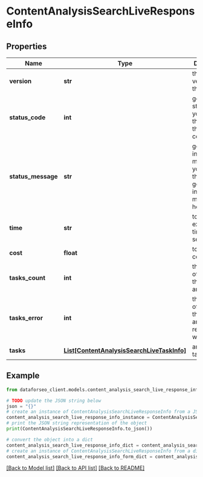 # ContentAnalysisSearchLiveResponseInfo


## Properties

Name | Type | Description | Notes
------------ | ------------- | ------------- | -------------
**version** | **str** | the current version of the API | [optional] 
**status_code** | **int** | general status code you can find the full list of the response codes here | [optional] 
**status_message** | **str** | general informational message you can find the full list of general informational messages here | [optional] 
**time** | **str** | total execution time, seconds | [optional] 
**cost** | **float** | total tasks cost, USD | [optional] 
**tasks_count** | **int** | the number of tasks in the tasks array | [optional] 
**tasks_error** | **int** | the number of tasks in the tasks array returned with an error | [optional] 
**tasks** | [**List[ContentAnalysisSearchLiveTaskInfo]**](ContentAnalysisSearchLiveTaskInfo.md) | array of tasks | [optional] 

## Example

```python
from dataforseo_client.models.content_analysis_search_live_response_info import ContentAnalysisSearchLiveResponseInfo

# TODO update the JSON string below
json = "{}"
# create an instance of ContentAnalysisSearchLiveResponseInfo from a JSON string
content_analysis_search_live_response_info_instance = ContentAnalysisSearchLiveResponseInfo.from_json(json)
# print the JSON string representation of the object
print(ContentAnalysisSearchLiveResponseInfo.to_json())

# convert the object into a dict
content_analysis_search_live_response_info_dict = content_analysis_search_live_response_info_instance.to_dict()
# create an instance of ContentAnalysisSearchLiveResponseInfo from a dict
content_analysis_search_live_response_info_form_dict = content_analysis_search_live_response_info.from_dict(content_analysis_search_live_response_info_dict)
```
[[Back to Model list]](../README.md#documentation-for-models) [[Back to API list]](../README.md#documentation-for-api-endpoints) [[Back to README]](../README.md)


